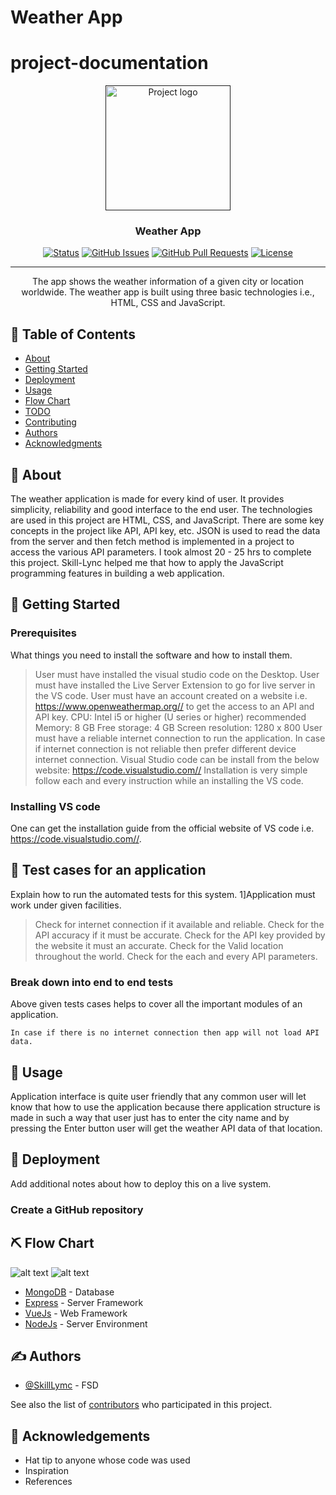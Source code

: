# Weather App

# project-documentation

<p align="center">
  <a href="" rel="noopener">
 <img width=200px height=200px src="https://cdn3.iconfinder.com/data/icons/luchesa-vol-9/128/Weather-1024.png" alt="Project logo"></a>
</p>


<h3 align="center">Weather App</h3>

<div align="center">

  [![Status](https://img.shields.io/badge/status-active-success.svg)]() 
  [![GitHub Issues](https://img.shields.io/github/issues/kylelobo/The-Documentation-Compendium.svg)](https://github.com/kylelobo/The-Documentation-Compendium/issues)
  [![GitHub Pull Requests](https://img.shields.io/github/issues-pr/kylelobo/The-Documentation-Compendium.svg)](https://github.com/kylelobo/The-Documentation-Compendium/pulls)
  [![License](https://img.shields.io/badge/license-MIT-blue.svg)](/LICENSE)

</div>

---

<p align="center">
  The app shows the weather information of a given city or location worldwide.
  The weather app is built using three basic technologies i.e., HTML, CSS and JavaScript. 
    <br> 
</p>

## 📝 Table of Contents
- [About](#about)
- [Getting Started](#getting_started)
- [Deployment](#deployment)
- [Usage](#usage)
- [Flow Chart](#flowchart)
- [TODO](../TODO.md)
- [Contributing](../CONTRIBUTING.md)
- [Authors](#authors)
- [Acknowledgments](#acknowledgement)

## 🧐 About <a name = "about"></a>
The weather application is made for every kind of user. It provides simplicity, reliability and good interface to the end user.
The technologies are used in this project are HTML, CSS, and JavaScript. There are some key concepts in the project like API, API key, etc. JSON is used to read the data from the server and then fetch method is implemented in a project to access the various API parameters. I took almost 20 - 25 hrs to complete this project. Skill-Lync helped me that how to apply the JavaScript programming features in building a web application. 

## 🏁 Getting Started <a name = "getting_started"></a>
### Prerequisites
What things you need to install the software and how to install them.
> User must have installed the visual studio code on the Desktop.
> User must have installed the Live Server Extension to go for live server in the VS code.
> User must have an account created on a website i.e. https://www.openweathermap.org// to get the access to an API and API key.
> CPU: Intel i5 or higher (U series or higher) recommended
> Memory: 8 GB
> Free storage: 4 GB
> Screen resolution: 1280 x 800
> User must have a reliable internet connection to run the application. In case if internet connection is not reliable then prefer different device internet connection.
> Visual Studio code can be install from the below website:
> https://code.visualstudio.com//
> Installation is very simple follow each and every instruction while an installing the VS code.

### Installing VS code
One can get the installation guide from the official website of VS code i.e. https://code.visualstudio.com//.

## 🔧 Test cases for an application <a name = "tests"></a>
Explain how to run the automated tests for this system.
1]Application must work under given facilities.
> Check for internet connection if it available and reliable.
> Check for the API accuracy if it must be accurate.
> Check for the API key provided by the website it must an accurate.
> Check for the Valid location throughout the world.
> Check for the each and every API parameters.

### Break down into end to end tests
Above given tests cases helps to cover all the important modules of an application.

```
In case if there is no internet connection then app will not load API data.
```

## 🎈 Usage <a name="usage"></a>
Application interface is quite user friendly that any common user will let know that how to use the application because there application structure is made in such a way that user just has to enter the city name and by pressing the Enter button user will get the weather API data of that location.

## 🚀 Deployment <a name = "deployment"></a>
Add additional notes about how to deploy this on a live system.
### Create a GitHub repository

## ⛏️ Flow Chart <a name = "flowchart"></a>
![alt text](https://github.com/[umesh-wagh]/[weather-app]/blob/[main]/Weather-Flowchart.png?raw=true)
![alt text](https://github.com/[umesh-wagh]/[weather-app]/blob/[main]/Weather-Flowchart.png?raw=true)

- [MongoDB](https://www.mongodb.com/) - Database
- [Express](https://expressjs.com/) - Server Framework
- [VueJs](https://vuejs.org/) - Web Framework
- [NodeJs](https://nodejs.org/en/) - Server Environment

## ✍️ Authors <a name = "authors"></a>
- [@SkillLymc](https://github.com/kylelobo) - FSD

See also the list of [contributors](https://github.com/kylelobo/The-Documentation-Compendium/contributors) who participated in this project.

## 🎉 Acknowledgements <a name = "acknowledgement"></a>
- Hat tip to anyone whose code was used
- Inspiration
- References
